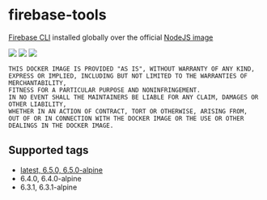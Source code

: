 # firebase-tools

[Firebase CLI](https://www.npmjs.com/package/firebase-tools) installed globally over the official [NodeJS image](https://hub.docker.com/_/node)

[url]: https://microbadger.com/images/andreysenov/firebase-tools
[![](https://images.microbadger.com/badges/version/andreysenov/firebase-tools.svg)][url]
[![](https://images.microbadger.com/badges/image/andreysenov/firebase-tools.svg)][url]
[![](https://images.microbadger.com/badges/commit/andreysenov/firebase-tools.svg)][url]

```
THIS DOCKER IMAGE IS PROVIDED "AS IS", WITHOUT WARRANTY OF ANY KIND,
EXPRESS OR IMPLIED, INCLUDING BUT NOT LIMITED TO THE WARRANTIES OF MERCHANTABILITY,
FITNESS FOR A PARTICULAR PURPOSE AND NONINFRINGEMENT.
IN NO EVENT SHALL THE MAINTAINERS BE LIABLE FOR ANY CLAIM, DAMAGES OR OTHER LIABILITY,
WHETHER IN AN ACTION OF CONTRACT, TORT OR OTHERWISE, ARISING FROM,
OUT OF OR IN CONNECTION WITH THE DOCKER IMAGE OR THE USE OR OTHER DEALINGS IN THE DOCKER IMAGE.
```

## Supported tags

* [latest, 6.5.0, 6.5.0-alpine](https://github.com/AndreySenov/dockerfiles/blob/master/firebase-tools/Dockerfile)
* 6.4.0, 6.4.0-alpine
* 6.3.1, 6.3.1-alpine
